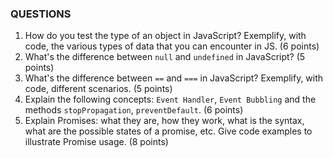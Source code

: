 ### QUESTIONS

1. How do you test the type of an object in JavaScript? Exemplify, with code, the various types of data that you can encounter in JS. (6 points)
2. What's the difference between `null` and `undefined` in JavaScript? (5 points)
3. What's the difference between `==` and `===` in JavaScript? Exemplify, with code, different scenarios. (5 points)
4. Explain the following concepts: `Event Handler`, `Event Bubbling` and the methods `stopPropagation`, `preventDefault`. (6 points)
5. Explain Promises: what they are, how they work, what is the syntax, what are the possible states of a promise, etc. Give code examples to illustrate Promise usage. (8 points)
